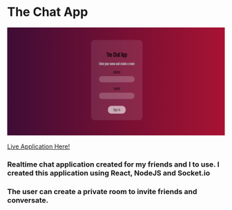 # The Chat App

![The Chat App](/public/Chatapp.png)

[Live Application Here!](https://6030597602ba8971002f1fa8--gracious-fermat-2fcc15.netlify.app/)


### Realtime chat application created for my friends and I to use. I created this application using React, NodeJS and Socket.io
### The user can create a private room to invite friends and conversate.
